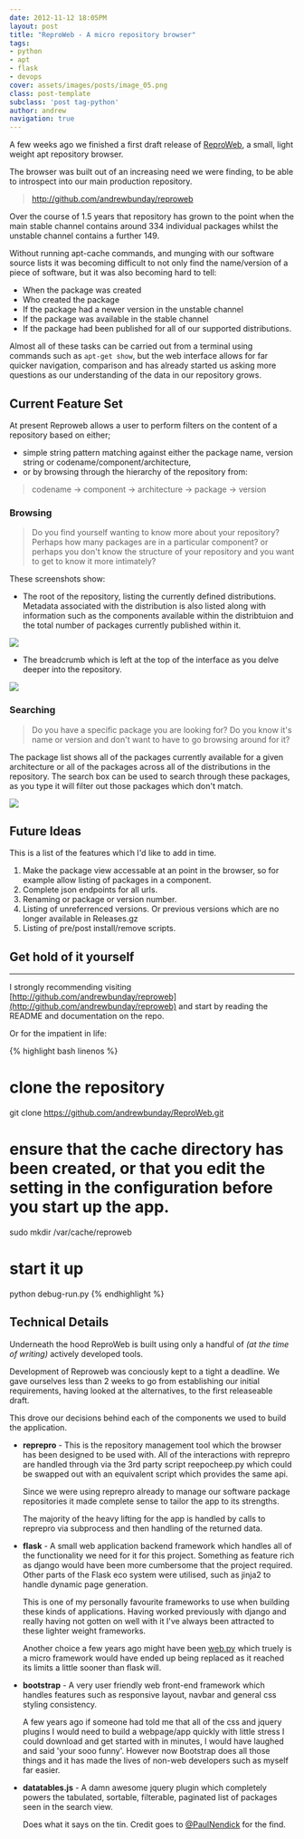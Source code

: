 ```yaml
---
date: 2012-11-12 18:05PM
layout: post
title: "ReproWeb - A micro repository browser"
tags:
- python
- apt
- flask
- devops
cover: assets/images/posts/image_05.png
class: post-template
subclass: 'post tag-python'
author: andrew
navigation: true
---
```


A few weeks ago we finished a first draft release of [ReproWeb](http://github.com/andrewbunday/reproweb), a small, light weight apt repository browser.

The browser was built out of an increasing need we were finding, to be able to introspect into our main production repository.

> http://github.com/andrewbunday/reproweb

Over the course of 1.5 years that repository has grown to the point when the main stable channel contains around 334 individual packages whilst the unstable channel contains a further 149.

Without running apt-cache commands, and munging with our software source lists it was becoming difficult to not only find the name/version of a piece of software, but it was also becoming hard to tell:

* When the package was created
* Who created the package
* If the package had a newer version in the unstable channel
* If the package was available in the stable channel
* If the package had been published for all of our supported distributions.

Almost all of these tasks can be carried out from a terminal using commands such as `apt-get show`, but the web interface allows for far quicker navigation, comparison and has already started us asking more questions as our understanding of the data in our repository grows.


## Current Feature Set

At present Reproweb allows a user to perform filters on the content of a repository based on either;

* simple string pattern matching against either the package name, version string or codename/component/architecture,
* or by browsing through the hierarchy of the repository from:

> codename -> component -> architecture -> package -> version

### Browsing

> Do you find yourself wanting to know more about your repository? Perhaps how many packages are in a particular component? or perhaps you don't know the structure of your repository and you want to get to know it more intimately?

These screenshots show:

* The root of the repository, listing the currently defined distributions.
  Metadata associated with the distribution is also listed along with information such as the components available within the distribtuion and the total number of packages currently published within it.


![](https://github.com/andrewbunday/ReproWeb/raw/master/documentation/images/image_07.png)

* The breadcrumb which is left at the top of the interface as you delve deeper into the repository.

![](https://github.com/andrewbunday/ReproWeb/raw/master/documentation/images/image_08.png)

### Searching

> Do you have a specific package you are looking for? Do you know it's name or version and don't want to have to go browsing around for it?

The package list shows all of the packages currently available for a given architecture or all of the packages across all of the distributions in the repository. The search box can be used to search through these packages, as you type it will filter out those packages which don't match.

![](https://github.com/andrewbunday/ReproWeb/raw/master/documentation/images/image_05.png)

## Future Ideas

This is a list of the features which I'd like to add in time.

1. Make the package view accessable at an point in the browser, so for example
   allow listing of packages in a component.
1. Complete json endpoints for all urls.
1. Renaming or package or version number.
1. Listing of unreferrenced versions. Or previous versions which are no longer
   available in Releases.gz
1. Listing of pre/post install/remove scripts.


## Get hold of it yourself
---

I strongly recommending visiting [http://github.com/andrewbunday/reproweb](http://github.com/andrewbunday/reproweb) and start by reading the README and documentation on the repo.

Or for the impatient in life:

{% highlight bash linenos %}
# clone the repository

git clone https://github.com/andrewbunday/ReproWeb.git

# ensure that the cache directory has been created, or that you edit the setting in the configuration before you start up the app.

sudo mkdir /var/cache/reproweb

# start it up

python debug-run.py
{% endhighlight %}


## Technical Details

Underneath the hood ReproWeb is built using only a handful of _(at the time of writing)_ actively developed tools.

Development of Reproweb was conciously kept to a tight a deadline. We gave ourselves less than 2 weeks to go from establishing our initial requirements, having looked at the alternatives, to the first releaseable draft.

This drove our decisions behind each of the components we used to build the application.

* __reprepro__ - This is the repository management tool which the browser has been designed to be used with. All of the interactions with reprepro are handled through via the 3rd party script reepocheep.py which could be swapped out with an equivalent script which provides the same api.

  Since we were using reprepro already to manage our software package repositories it made complete sense to tailor the app to its strengths.

  The majority of the heavy lifting for the app is handled by calls to reprepro via subprocess and then handling of the returned data.

* __flask__ - A small web application backend framework which handles all of the functionality we need for it for this project. Something as feature rich as django would have been more cumbersome that the project required. Other parts of the Flask eco system were utilised, such as jinja2 to handle dynamic page generation.

  This is one of my personally favourite frameworks to use when building these kinds of applications. Having worked previously with django and really having not gotten on well with it I've always been attracted to these lighter weight frameworks.

  Another choice a few years ago might have been [web.py](http://webpy.org) which truely is a micro framework would have ended up being replaced as it reached its limits a little sooner than flask will.

* __bootstrap__ - A very user friendly web front-end framework which handles features such as responsive layout, navbar and general css styling consistency.

  A few years ago if someone had told me that all of the css and jquery plugins I would need to build a webpage/app quickly with little stress I could download and get started with in minutes, I would have laughed and said 'your sooo funny'. However now Bootstrap does all those things and it has made the lives of non-web developers such as myself far easier.

* __datatables.js__ - A damn awesome jquery plugin which completely powers the tabulated, sortable, filterable, paginated list of packages seen in the search view.

  Does what it says on the tin. Credit goes to [@PaulNendick](http://paulnendick.github.com) for the find.

